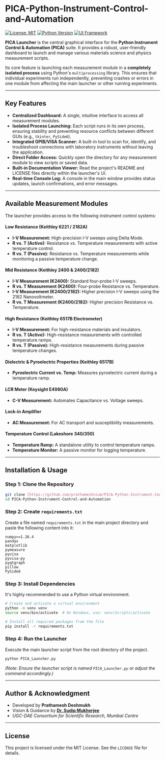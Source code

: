 
#     PICA-Python-Instrument-Control-and-Automation 

[![License: MIT](https://img.shields.io/badge/License-MIT-yellow.svg)](https://opensource.org/licenses/MIT)
[![Python Version](https://img.shields.io/badge/Python-3.7+-blue.svg)](https://www.python.org/downloads/)
[![UI Framework](https://img.shields.io/badge/UI-Tkinter-red.svg)](https://docs.python.org/3/library/tkinter.html)

**PICA Launcher** is the central graphical interface for the **Python Instrument Control & Automation (PICA)** suite. It provides a robust, user-friendly dashboard to launch and manage various materials science and physics measurement scripts.

Its core feature is launching each measurement module in a **completely isolated process** using Python's `multiprocessing` library. This ensures that individual experiments run independently, preventing crashes or errors in one module from affecting the main launcher or other running experiments.

---

## Key Features

* **Centralized Dashboard:** A single, intuitive interface to access all measurement modules.
* **Isolated Process Launching:** Each script runs in its own process, ensuring stability and preventing resource conflicts between different GUIs (e.g., `tkinter`, `PySide6`).
* **Integrated GPIB/VISA Scanner:** A built-in tool to scan for, identify, and troubleshoot connections with laboratory instruments without leaving the application.
* **Direct Folder Access:** Quickly open the directory for any measurement module to view scripts or saved data.
* **Built-in Documentation Viewer:** Read the project's README and LICENSE files directly within the launcher's UI.
* **Real-time Console Log:** A console in the main window provides status updates, launch confirmations, and error messages.

---

## Available Measurement Modules

The launcher provides access to the following instrument control systems:

#### Low Resistance (Keithley 6221 / 2182A)
* **I-V Measurement:** High-precision I-V sweeps using Delta Mode.
* **R vs. T (Active):** Resistance vs. Temperature measurements with active temperature control.
* **R vs. T (Passive):** Resistance vs. Temperature measurements while monitoring a passive temperature change.

#### Mid Resistance (Keithley 2400 & 2400/2182)
* **I-V Measurement (K2400):** Standard four-probe I-V sweeps.
* **R vs. T Measurement (K2400):** Four-probe Resistance vs. Temperature.
* **I-V Measurement (K2400/2182):** Higher precision I-V sweeps using the 2182 Nanovoltmeter.
* **R vs. T Measurement (K2400/2182):** Higher precision Resistance vs. Temperature.

#### High Resistance (Keithley 6517B Electrometer)
* **I-V Measurement:** For high-resistance materials and insulators.
* **R vs. T (Active):** High-resistance measurements with controlled temperature ramps.
* **R vs. T (Passive):** High-resistance measurements during passive temperature changes.

#### Dielectric & Pyroelectric Properties (Keithley 6517B)
* **Pyroelectric Current vs. Temp:** Measures pyroelectric current during a temperature ramp.

#### LCR Meter (Keysight E4980A)
* **C-V Measurement:** Automates Capacitance vs. Voltage sweeps.

#### Lock-in Amplifier
* **AC Measurement:** For AC transport and susceptibility measurements.

#### Temperature Control (Lakeshore 340/350)
* **Temperature Ramp:** A standalone utility to control temperature ramps.
* **Temperature Monitor:** A passive monitor for logging temperature.

---

## Installation & Usage

### Step 1: Clone the Repository
```bash
git clone [https://github.com/prathameshnium/PICA-Python-Instrument-Control-and-Automation.git](https://github.com/prathameshnium/PICA-Python-Instrument-Control-and-Automation.git)
cd PICA-Python-Instrument-Control-and-Automation
````

### Step 2: Create `requirements.txt`

Create a file named `requirements.txt` in the main project directory and paste the following content into it:

```
numpy==1.26.4
pandas
matplotlib
pymeasure
pyvisa
pyvisa-py
pyqtgraph
pillow
PySide6
```

### Step 3: Install Dependencies

It's highly recommended to use a Python virtual environment.

```bash
# Create and activate a virtual environment
python -m venv venv
source venv/bin/activate  # On Windows, use: venv\Scripts\activate

# Install all required packages from the file
pip install -r requirements.txt
```

### Step 4: Run the Launcher

Execute the main launcher script from the root directory of the project.

```bash
python PICA_Launcher.py
```

*(Note: Ensure the launcher script is named `PICA_Launcher.py` or adjust the command accordingly.)*

-----

## Author & Acknowledgment

  * Developed by **Prathamesh Deshmukh**
  * Vision & Guidance by **[Dr. Sudip Mukherjee](https://www.researchgate.net/lab/Sudip-Mukherjee-Lab)**
  * *UGC-DAE Consortium for Scientific Research, Mumbai Centre*

-----

## License

This project is licensed under the MIT License. See the `LICENSE` file for details.
